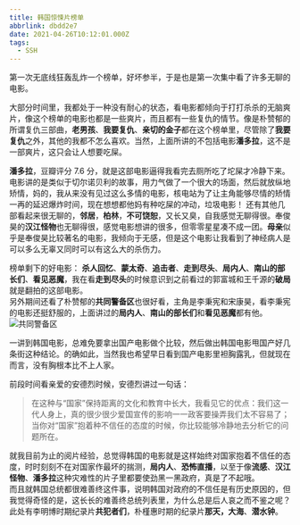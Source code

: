 ```yaml
---
title: 韩国惊悚片榜单
abbrlink: dbdd2e7
date: 2021-04-26T10:12:01.000Z
tags:
  - SSH
---
```


第一次无底线狂轰乱炸一个榜单，好坏参半，于是也是第一次集中看了许多无聊的电影。

大部分时间里，我都处于一种没有耐心的状态，看电影都倾向于打打杀杀的无脑爽片，像这个榜单的电影也都是一些爽片，而且都有一些复仇的情节。像是朴赞郁的所谓复仇三部曲，**老男孩**、**我要复仇**、**亲切的金子**都在这个榜单里，尽管除了**我要复仇**之外，其他的我都不怎么喜欢。当然，上面所讲的不包括电影**潘多拉**，这不是一部爽片，这只会让人想要吃屎。

**潘多拉**，豆瓣评分 7.6 分，就是这部电影逼得我看完去厕所吃了坨屎才冷静下来。电影讲的是类似于切尔诺贝利的故事，用力气做了一个很大的场面，然后就放纵地矫情，妈的，我从来没有见过这么多情的电影，核电站为了让主角能够尽情的矫情一再的延迟爆炸时间，现在想想都他妈有种吃屎的冲动，垃圾电影！
还有其他几部看起来很无聊的，**邻居**，**柏林**，**不可饶恕**，又长又臭，自我感觉无聊得很。奉俊昊的**汉江怪物**也无聊得很，感觉电影想讲的很多，但零零星星凑不成一团。**母亲**似乎是奉俊昊比较著名的电影，我倾向于无感，但是这个电影让我看到了神经病人是可以多么无辜又同时可以有这么大的杀伤力。

榜单剩下的好电影： **杀人回忆**、**蒙太奇**、**追击者**、**走到尽头**、**局内人**、**南山的部长们**、**看见恶魔**，我在看**走到尽头**的时候意识到之前看过的郭富城和王千源的**破局**就是翻拍的这部电影。  
另外期间还看了朴赞郁的**共同警备区**也很好看，主角是李秉宪和宋康昊，看李秉宪的电影还挺舒服的，上面讲过的**局内人**、**南山的部长们**和**看见恶魔**都有他。
![共同警备区](/blog_images/共同警备区.jpg)

一讲到韩国电影，总难免要拿出国产电影做个比较，然后做出韩国电影甩国产好几条街这种结论。的确如此，当然我也希望早日看到国产电影里袒胸露乳，但就现在而言，没有胸根本比不上人家。

前段时间看亲爱的安德烈时候，安德烈讲过一句话：

> 在这种与“国家”保持距离的文化和教育中长大，我看见它的优点：我们这一代人身上，真的很少很少爱国宣传的影响一一政客要操弄我们太不容易了；当你对“国家”抱着种不信任的态度的时候，你比较能够冷静地去分析它的问题所在。

就我目前为止的阅片经验，总觉得韩国的电影就是这样始终对国家抱着不信任的态度，时时刻刻不在对国家作最坏的揣测，**局内人**、**恐怖直播**，以至于像**流感**、**汉江怪物**、**潘多拉**这种灾难性的片子里都要使劲黑一黑政府，真是了不起哦。  
而且就韩国总统都很难善终这件事，说明韩国对政府的不信任是有历史原因的，但我觉得奇怪的是，这长长的难善终总统列表里，为什么总是后人哀之而不鉴之呢？此处有李明博时期纪录片**共犯者们**，朴槿惠时期的纪录片**那天，大海**、**潜水钟**。
